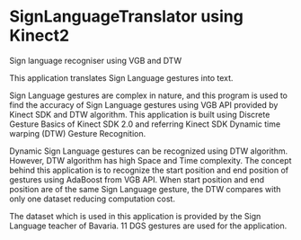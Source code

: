 # SignLanguageTranslator using Kinect2
Sign language recogniser using VGB and DTW

This application translates Sign Language gestures into text.

Sign Language gestures are complex in nature, and this program is used to find the accuracy of Sign Language gestures using VGB API provided by Kinect SDK and DTW algorithm. This application is built using Discrete Gesture Basics of Kinect SDK 2.0 and referring Kinect SDK Dynamic time warping (DTW) Gesture Recognition.

Dynamic Sign Language gestures can be recognized using DTW algorithm. However, DTW algorithm has high Space and Time complexity.
The concept behind this application is to recognize the start position and end position of gestures using AdaBoost from VGB API.
When start position and end position are of the same Sign Language gesture, the DTW compares with only one dataset reducing computation cost.

The dataset which is used in this application is provided by the Sign Language teacher of Bavaria. 11 DGS gestures are used for the application.









